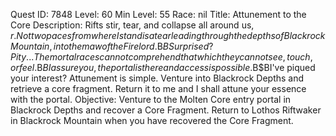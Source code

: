 Quest ID: 7848
Level: 60
Min Level: 55
Race: nil
Title: Attunement to the Core
Description: Rifts stir, tear, and collapse all around us, $r. Not two paces from where I stand is a tear leading through the depths of Blackrock Mountain, into the maw of the Firelord.$B$BSurprised? Pity... The mortal races cannot comprehend that which they cannot see, touch, or feel.$B$BI assure you, the portal is there and access is possible.$B$BI've piqued your interest? Attunement is simple. Venture into Blackrock Depths and retrieve a core fragment. Return it to me and I shall attune your essence with the portal.
Objective: Venture to the Molten Core entry portal in Blackrock Depths and recover a Core Fragment. Return to Lothos Riftwaker in Blackrock Mountain when you have recovered the Core Fragment.
